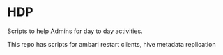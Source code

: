 # HDP

Scripts to help Admins for day to day activities.

This repo has scripts for ambari restart clients, hive metadata replication 
